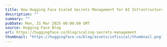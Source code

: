 ```yaml
---
title: How Hugging Face Scaled Secrets Management for AI Infrastructure
description: ""
summary: ""
pubDate: Mon, 31 Mar 2025 00:00:00 GMT
source: Hugging Face Blog
url: https://huggingface.co/blog/scaling-secrets-management
thumbnail: "https://huggingface.co/blog/assets/infisical/thumbnail.png"
---
```


